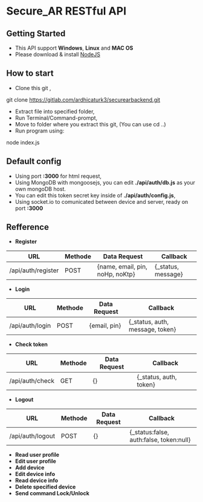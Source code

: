 # Secure_AR RESTful API

## Getting Started

- This API support **Windows**, **Linux** and **MAC OS**
- Please download & install [NodeJS](https://nodejs.org/en/download/)

## How to start

- Clone this git ,
>>>
git clone https://gitlab.com/ardhicaturk3/securearbackend.git
>>>
- Extract file into specified folder,
- Run Terminal/Command-prompt,
- Move to folder where you extract this git, (You can use cd ..)
- Run program using:
>>>
node index.js
>>>

## Default config

- Using port **:3000** for html request,
- Using MongoDB with mongoosejs, you can edit **./api/auth/db.js** as your own mongoDB host.
- You can edit this token secret key inside of **./api/auth/config.js**,
- Using socket.io to comunicated between device and server, ready on port **:3000**

## Refference

- **Register**

| URL | Methode | Data Request | Callback |
| --- | --- | --- | --- |
| /api/auth/register | POST | {name, email, pin, noHp, noKtp} | {_status, message} |

- **Login**

| URL | Methode | Data Request | Callback |
| ------ | ------ | ------ | ------ |
| /api/auth/login | POST | {email, pin} | {_status, auth, message, token} |

- **Check token**

| URL | Methode | Data Request | Callback |
| ------ | ------ | ------ | ------ |
| /api/auth/check | GET | {} | {_status, auth, token} |

- **Logout**

| URL | Methode | Data Request | Callback |
| ------ | ------ | ------ | ------ |
| /api/auth/logout | POST | {} | {_status:false, auth:false, token:null} |

- **Read user profile**
- **Edit user profile**
- **Add device**
- **Edit device info**
- **Read device info**
- **Delete specified device**
- **Send command Lock/Unlock**

